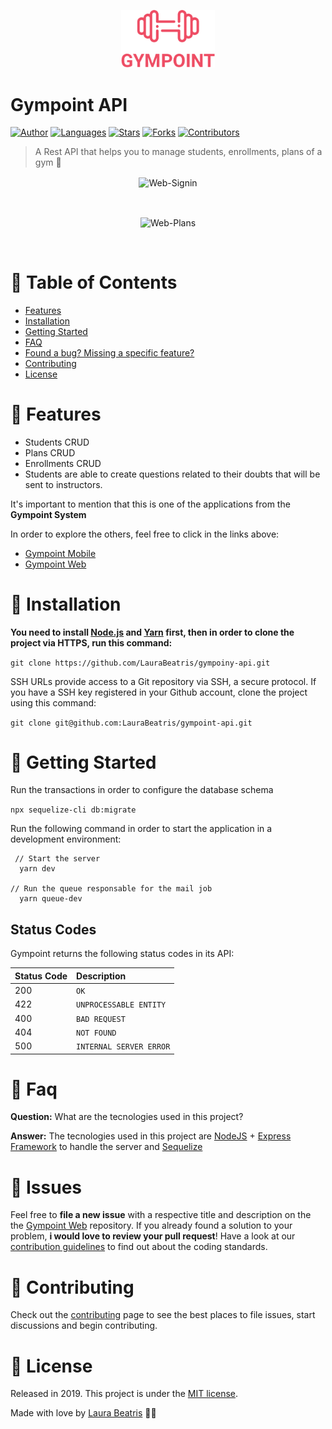 <p align="center">
   <img src=".github/logo.png" width="150"/>
</p>

# Gympoint API

[![Author](https://img.shields.io/badge/author-LauraBeatris-EE4D64?style=flat-square)](https://github.com/LauraBeatris)
[![Languages](https://img.shields.io/github/languages/count/LauraBeatris/gympoint-api?color=%23EE4D64&style=flat-square)](#)
[![Stars](https://img.shields.io/github/stars/LauraBeatris/gympoint-api?color=EE4D64&style=flat-square)](https://github.com/LauraBeatris/gympoint-api/stargazers)
[![Forks](https://img.shields.io/github/forks/LauraBeatris/gympoint-api?color=%23EE4D64&style=flat-square)](https://github.com/LauraBeatris/gympoint-api/network/members)
[![Contributors](https://img.shields.io/github/contributors/LauraBeatris/gympoint-api?color=EE4D64&style=flat-square)](https://github.com/LauraBeatris/gympoint-api/graphs/contributors)

> A Rest API that helps you to manage students, enrollments, plans of a gym :rocket:

<p align="center">
  <img align="center" src="https://i.ibb.co/tM9Bynr/Web-Signin.png" alt="Web-Signin" border="0">
</p>
<br>
<p align="center">
  <img align="center" src="https://i.ibb.co/gP77Lt5/Web-Plans.png" alt="Web-Plans" border="0">
</p>
<br>

# :pushpin: Table of Contents

* [Features](#rocket-features)
* [Installation](#construction_worker-installation)
* [Getting Started](#runner-getting-started)
* [FAQ](#postbox-faq)
* [Found a bug? Missing a specific feature?](#bug-issues)
* [Contributing](#tada-contributing)
* [License](#closed_book-license)

# :rocket: Features

* Students CRUD
* Plans CRUD
* Enrollments CRUD
* Students are able to create questions related to their doubts that will be sent to instructors.

It's important to mention that this is one of the applications from the **Gympoint System**

In order to explore the others, feel free to click in the links above:
- [Gympoint Mobile](https://github.com/LauraBeatris/gympoint-mobile)
- [Gympoint Web](https://github.com/LauraBeatris/gympoint-web)

# :construction_worker: Installation

**You need to install [Node.js](https://nodejs.org/en/download/) and [Yarn](https://yarnpkg.com/) first, then in order to clone the project via HTTPS, run this command:**

```git clone https://github.com/LauraBeatris/gympoiny-api.git```

SSH URLs provide access to a Git repository via SSH, a secure protocol. If you have a SSH key registered in your Github account, clone the project using this command:

```git clone git@github.com:LauraBeatris/gympoint-api.git```


# :runner: Getting Started

Run the transactions in order to configure the database schema

```npx sequelize-cli db:migrate```

Run the following command in order to start the application in a development environment:

```
 // Start the server
  yarn dev

// Run the queue responsable for the mail job
  yarn queue-dev
```

## Status Codes

Gympoint returns the following status codes in its API:

| Status Code | Description |
| :--- | :--- |
| 200 | `OK` |
| 422 | `UNPROCESSABLE ENTITY` |
| 400 | `BAD REQUEST` |
| 404 | `NOT FOUND` |
| 500 | `INTERNAL SERVER ERROR` |

# :postbox: Faq

**Question:** What are the tecnologies used in this project?

**Answer:** The tecnologies used in this project are [NodeJS](https://nodejs.org/en/) + [Express Framework](http://expressjs.com/en/) to handle the server and [Sequelize](https://sequelize.org/)

# :bug: Issues

Feel free to **file a new issue** with a respective title and description on the the [Gympoint Web](https://github.com/LauraBeatris/gympoint-api/issues) repository. If you already found a solution to your problem, **i would love to review your pull request**! Have a look at our [contribution guidelines](https://github.com/LauraBeatris/gympoint-api/blob/master/CONTRIBUTING.md) to find out about the coding standards.

# :tada: Contributing

Check out the [contributing](https://github.com/LauraBeatris/gympoint-api/blob/master/CONTRIBUTING.md) page to see the best places to file issues, start discussions and begin contributing.

# :closed_book: License

Released in 2019.
This project is under the [MIT license](https://github.com/LauraBeatris/gympoint-api/master/LICENSE).

Made with love by [Laura Beatris](https://github.com/LauraBeatris) 💜🚀
